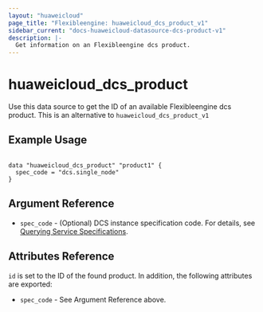 ```yaml
---
layout: "huaweicloud"
page_title: "Flexibleengine: huaweicloud_dcs_product_v1"
sidebar_current: "docs-huaweicloud-datasource-dcs-product-v1"
description: |-
  Get information on an Flexibleengine dcs product.
---
```


# huaweicloud\_dcs\_product

Use this data source to get the ID of an available Flexibleengine dcs product.
This is an alternative to `huaweicloud_dcs_product_v1`

## Example Usage

```hcl

data "huaweicloud_dcs_product" "product1" {
  spec_code = "dcs.single_node"
}
```

## Argument Reference

* `spec_code` - (Optional) DCS instance specification code. For details, see
[Querying Service Specifications](https://support.huaweicloud.com/en-us/api-dcs/dcs-api-0312040.html).


## Attributes Reference

`id` is set to the ID of the found product. In addition, the following attributes
are exported:

* `spec_code` - See Argument Reference above.
